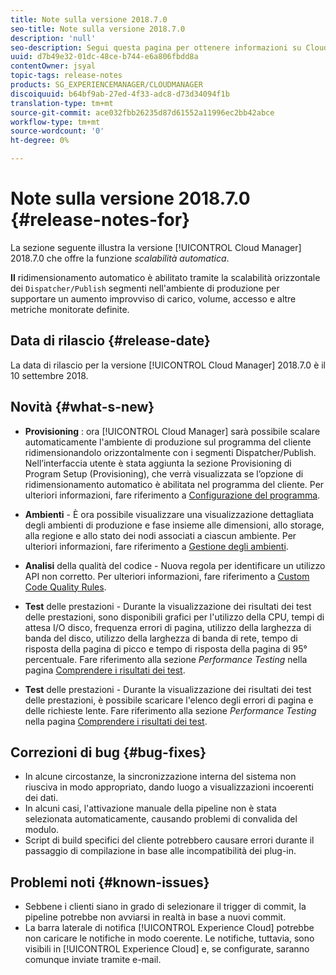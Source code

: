 ```yaml
---
title: Note sulla versione 2018.7.0
seo-title: Note sulla versione 2018.7.0
description: 'null'
seo-description: Segui questa pagina per ottenere informazioni su Cloud Manager Release 2018.7.0.
uuid: d7b49e32-01dc-48ce-b744-e6a806fbdd8a
contentOwner: jsyal
topic-tags: release-notes
products: SG_EXPERIENCEMANAGER/CLOUDMANAGER
discoiquuid: b64bf9ab-27ed-4f33-adc8-d73d34094f1b
translation-type: tm+mt
source-git-commit: ace032fbb26235d87d61552a11996ec2bb42abce
workflow-type: tm+mt
source-wordcount: '0'
ht-degree: 0%

---
```



# Note sulla versione 2018.7.0 {#release-notes-for}

La sezione seguente illustra la versione [!UICONTROL Cloud Manager] 2018.7.0 che offre la funzione *scalabilità automatica*.

**Il** ridimensionamento automatico è abilitato tramite la scalabilità orizzontale dei  `Dispatcher/Publish` segmenti nell&#39;ambiente di produzione per supportare un aumento improvviso di carico, volume, accesso e altre metriche monitorate definite.

## Data di rilascio {#release-date}

La data di rilascio per la versione [!UICONTROL Cloud Manager] 2018.7.0 è il 10 settembre 2018.

## Novità {#what-s-new}

* **Provisioning** : ora  [!UICONTROL Cloud Manager] sarà possibile scalare automaticamente l&#39;ambiente di produzione sul programma del cliente ridimensionandolo orizzontalmente con i segmenti Dispatcher/Publish. Nell’interfaccia utente è stata aggiunta la sezione Provisioning di Program Setup (Provisioning), che verrà visualizzata se l’opzione di ridimensionamento automatico è abilitata nel programma del cliente. Per ulteriori informazioni, fare riferimento a [Configurazione del programma](setting-up-program.md).

* **Ambienti**  - È ora possibile visualizzare una visualizzazione dettagliata degli ambienti di produzione e fase insieme alle dimensioni, allo storage, alla regione e allo stato dei nodi associati a ciascun ambiente. Per ulteriori informazioni, fare riferimento a [Gestione degli ambienti](manage-your-environment.md).

* **Analisi**  della qualità del codice - Nuova regola per identificare un utilizzo API non corretto. Per ulteriori informazioni, fare riferimento a [Custom Code Quality Rules](custom-code-quality-rules.md).

* **Test**  delle prestazioni - Durante la visualizzazione dei risultati dei test delle prestazioni, sono disponibili grafici per l&#39;utilizzo della CPU, tempi di attesa I/O disco, frequenza errori di pagina, utilizzo della larghezza di banda del disco, utilizzo della larghezza di banda di rete, tempo di risposta della pagina di picco e tempo di risposta della pagina di 95° percentuale. Fare riferimento alla sezione *Performance Testing* nella pagina [Comprendere i risultati dei test](understand-your-test-results.md).

* **Test**  delle prestazioni - Durante la visualizzazione dei risultati dei test delle prestazioni, è possibile scaricare l&#39;elenco degli errori di pagina e delle richieste lente. Fare riferimento alla sezione *Performance Testing* nella pagina [Comprendere i risultati dei test](understand-your-test-results.md).

## Correzioni di bug {#bug-fixes}

* In alcune circostanze, la sincronizzazione interna del sistema non riusciva in modo appropriato, dando luogo a visualizzazioni incoerenti dei dati.
* In alcuni casi, l&#39;attivazione manuale della pipeline non è stata selezionata automaticamente, causando problemi di convalida del modulo.
* Script di build specifici del cliente potrebbero causare errori durante il passaggio di compilazione in base alle incompatibilità dei plug-in.

## Problemi noti {#known-issues}

* Sebbene i clienti siano in grado di selezionare il trigger di commit, la pipeline potrebbe non avviarsi in realtà in base a nuovi commit.
* La barra laterale di notifica [!UICONTROL Experience Cloud] potrebbe non caricare le notifiche in modo coerente. Le notifiche, tuttavia, sono visibili in [!UICONTROL Experience Cloud] e, se configurate, saranno comunque inviate tramite e-mail.

